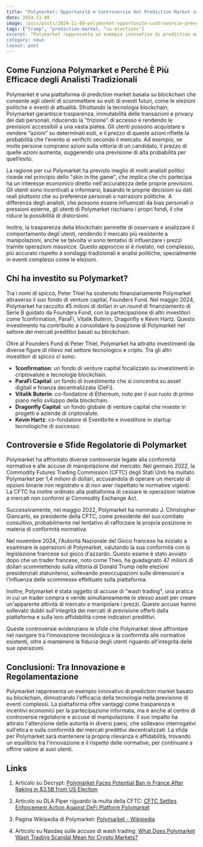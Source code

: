 ```yaml
---
title: "Polymarket: Opportunità e Controversie del Prediction Market su Blockchain che ha previsto la Vittoria di Trump"
date: 2024-11-08
image: /pics/posts/2024-11-08-polymarket-opportunita-controversie-prevede-vittoria-trump/cover.jpeg
tags: ["trump", "prediction-market, "us-elections"]
excerpt: "Polymarket rappresenta un esempio innovativo di prediction market basato su blockchain, dimostrando l'efficacia della tecnologia nella previsione di eventi complessi che in occasione delle elezioni USA ha 'funzionato' meglio di molti analisti blasonati"
category: news
layout: post
---
```


Come Funziona Polymarket e Perché È Più Efficace degli Analisti Tradizionali
-----------


Polymarket è una piattaforma di prediction market basata su blockchain che consente agli utenti di scommettere su esiti di eventi futuri, come le elezioni politiche o eventi di attualità. Sfruttando la tecnologia blockchain, Polymarket garantisce trasparenza, immutabilità delle transazioni e privacy dei dati personali, riducendo la "frizione" di accesso e rendendo le previsioni accessibili a una vasta platea. Gli utenti possono acquistare e vendere “azioni” su determinati esiti, e il prezzo di queste azioni riflette la probabilità che l'evento si verifichi secondo il mercato. Ad esempio, se molte persone comprano azioni sulla vittoria di un candidato, il prezzo di quelle azioni aumenta, suggerendo una previsione di alta probabilità per quell’esito.

La ragione per cui Polymarket ha previsto meglio di molti analisti politici risiede nel principio dello "skin in the game", che implica che chi partecipa ha un interesse economico diretto nell'accuratezza delle proprie previsioni. Gli utenti sono incentivati a informarsi, basando le proprie decisioni su dati reali piuttosto che su preferenze personali o narrazioni politiche. A differenza degli analisti, che possono essere influenzati da bias personali o pressioni esterne, gli utenti di Polymarket rischiano i propri fondi, il che riduce la possibilità di distorsioni.

Inoltre, la trasparenza della blockchain permette di osservare e analizzare il comportamento degli utenti, rendendo il mercato più resistente a manipolazioni, anche se talvolta vi sono tentativi di influenzare i prezzi tramite operazioni massicce. Questo approccio si è rivelato, nel complesso, più accurato rispetto a sondaggi tradizionali e analisi politiche, specialmente in eventi complessi come le elezioni.


Chi ha investito su Polymarket?
-----------

Tra i nomi di spicco, Peter Thiel ha sostenuto finanziariamente Polymarket attraverso il suo fondo di venture capital, Founders Fund. Nel maggio 2024, Polymarket ha raccolto 45 milioni di dollari in un round di finanziamento di Serie B guidato da Founders Fund, con la partecipazione di altri investitori come 1confirmation, ParaFi, Vitalik Buterin, Dragonfly e Kevin Hartz.  Questo investimento ha contribuito a consolidare la posizione di Polymarket nel settore dei mercati predittivi basati su blockchain. 

Oltre al Founders Fund di Peter Thiel, Polymarket ha attratto investimenti da diverse figure di rilievo nel settore tecnologico e cripto. Tra gli altri investitori di spicco ci sono:

- **1confirmation**: un fondo di venture capital focalizzato su investimenti in criptovalute e tecnologie blockchain.
- **ParaFi Capital**: un fondo di investimento che si concentra su asset digitali e finanza decentralizzata (DeFi).
- **Vitalik Buterin**: co-fondatore di Ethereum, noto per il suo ruolo di primo piano nello sviluppo della blockchain.
- **Dragonfly Capital**: un fondo globale di venture capital che investe in progetti e aziende di criptovalute.
- **Kevin Hartz**: co-fondatore di Eventbrite e investitore in startup tecnologiche di successo.



Controversie e Sfide Regolatorie di Polymarket
-----------
Polymarket ha affrontato diverse controversie legate alla conformità normativa e alle accuse di manipolazione del mercato. Nel gennaio 2022, la Commodity Futures Trading Commission (CFTC) degli Stati Uniti ha multato Polymarket per 1,4 milioni di dollari, accusandola di operare un mercato di opzioni binarie non registrato e di non aver rispettato le normative vigenti. La CFTC ha inoltre ordinato alla piattaforma di cessare le operazioni relative a mercati non conformi al Commodity Exchange Act. 

Successivamente, nel maggio 2022, Polymarket ha nominato J. Christopher Giancarlo, ex presidente della CFTC, come presidente del suo comitato consultivo, probabilmente nel tentativo di rafforzare la propria posizione in materia di conformità normativa. 

Nel novembre 2024, l'Autorità Nazionale del Gioco francese ha iniziato a esaminare le operazioni di Polymarket, valutando la sua conformità con la legislazione francese sul gioco d'azzardo. Questo esame è stato avviato dopo che un trader francese, noto come Theo, ha guadagnato 47 milioni di dollari scommettendo sulla vittoria di Donald Trump nelle elezioni presidenziali statunitensi, sollevando preoccupazioni sulle dimensioni e l'influenza delle scommesse effettuate sulla piattaforma. 

Inoltre, Polymarket è stata oggetto di accuse di "wash trading", una pratica in cui un trader compra e vende simultaneamente lo stesso asset per creare un'apparente attività di mercato e manipolare i prezzi. Queste accuse hanno sollevato dubbi sull'integrità dei mercati di previsione offerti dalla piattaforma e sulla loro affidabilità come indicatori predittivi. 

Queste controversie evidenziano le sfide che Polymarket deve affrontare nel navigare tra l'innovazione tecnologica e la conformità alle normative esistenti, oltre a mantenere la fiducia degli utenti riguardo all'integrità delle sue operazioni. 

Conclusioni: Tra Innovazione e Regolamentazione
-----------

Polymarket rappresenta un esempio innovativo di prediction market basato su blockchain, dimostrando l'efficacia della tecnologia nella previsione di eventi complessi. La piattaforma offre vantaggi come trasparenza e incentivi economici per la partecipazione informata, ma è anche al centro di controversie regolatorie e accuse di manipolazione. Il suo impatto ha attirato l'attenzione delle autorità in diversi paesi, che sollevano interrogativi sull'etica e sulla conformità dei mercati predittivi decentralizzati. La sfida per Polymarket sarà mantenere la propria rilevanza e affidabilità, trovando un equilibrio tra l'innovazione e il rispetto delle normative, per continuare a offrire valore ai suoi utenti.

Links
----------


1. Articolo su Decrypt: [Polymarket Faces Potential Ban in France After Raking in $3.5B from US Election](https://decrypt.co/290533/polymarket-faces-potential-ban-france-3-5b-from-us-election-report?amp=1)

2. Articolo su DLA Piper riguardo la multa della CFTC: [CFTC Settles Enforcement Action Against DeFi Platform Polymarket](https://www.dlapiper.com/en/insights/publications/2022/1/cftc-settles-enforcement-action-against-defi-platform-polymarket)

3. Pagina Wikipedia di Polymarket: [Polymarket - Wikipedia](https://en.wikipedia.org/wiki/Polymarket)

4. Articolo su Nasdaq sulle accuse di wash trading: [What Does Polymarket Wash Trading Scandal Mean for Crypto Markets?](https://www.nasdaq.com/articles/what-does-polymarket-wash-trading-scandal-mean-crypto-markets) 

